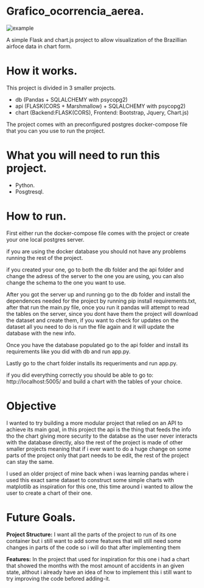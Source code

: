 # Grafico_ocorrencia_aerea.

![example](https://user-images.githubusercontent.com/87736256/186779112-408a3839-575b-4d62-861e-8a4a5f10607e.gif)

A simple Flask and chart.js project to allow visualization of the Brazillian airfoce data in chart form.

# How it works.

This project is divided in 3 smaller projects.

- db (Pandas + SQLALCHEMY with psycopg2) 
- api (FLASK(CORS + Marshmallow) + SQLALCHEMY with psycopg2)
- chart (Backend:FLASK(CORS), Frontend: Bootstrap, Jquery, Chart.js)

The project comes with an preconfigured postgres docker-compose file that you can you use to run the project.

# What you will need to run this project.

- Python.
- Posgtresql.

# How to run.

First either run the docker-compose file comes with the project or create your one local postgres server.

if you are using the docker database you should not have any problems running the rest of the project.

if you created your one, go to both the db folder and the api folder and change the adress of the server to the one you are using, you can also change the schema to the one you want to use.

After you got the server up and running go to the db folder and install the dependences needed for the project by running pip install requirements.txt,
after that run the main.py file, once you run it pandas will attempt to read the tables on the server, since you dont have them the project will download the dataset and create them, if you want to check for updates on the dataset all you need to do is run the file again and it will update the database with the new info.

Once you have the database populated go to the api folder and install its requirements like you did with db and run app.py.

Lastly go to the chart folder installs its requeriments and run app.py.

if you did everything correctly you should be able to go to: http://localhost:5005/
and build a chart with the tables of your choice.

# Objective

I wanted to try building a more modular project that relied on an API to achieve its main goal, in this project the api is the thing that feeds the info tho the chart giving more security to the databse as the user never interacts with the database directly, also the rest of the project is made of other smaller projects meaning that if i ever want to do a huge change on some parts of the project only that part needs to be edit, the rest of the project can stay the same.

I used an older project of mine back when i was learning pandas where i used this exact same dataset to construct some simple charts with matplotlib as inspiration for this one, this time around i wanted to allow the user to create a chart of their one.

# Future Goals.

**Project Structure:** 
I want all the parts of the project to run of its one container but i still want to add some features that will still need some changes in parts of the code so i will do that after implementing them

**Features:** 
In the project that used for inspiration for this one i had a chart that showed the months with the most amount of accidents in an given state, althout i already have an idea of how to implement this i still want to try improving the code befored adding-it. 
